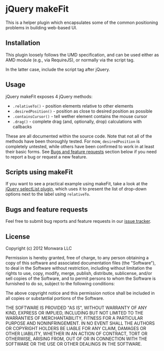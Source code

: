 jQuery makeFit
==============

This is a helper plugin which encapsulates some of the common positioning
problems in building web-based UI.

Installation
------------

This plugin loosely follows the UMD specification, and can be used either as
AMD module (e.g., via RequireJS), or normally via the script tag.

In the latter case, include the script tag after jQuery.

Usage
-----

jQuery makeFit exposes 4 jQuery methods:

 + `.relativeTo()` - position elements relative to other elements
 + `.desiredPosition()` - position as close to desired position as possible
 + `.containsCursor()` - tell wether element contains the mouse cursor
 + `.drag()` - complete drag (and, optionally, drop) calculations with
   callbacks

These are all documented within the source code. Note that not all of the
methods have been thoroughly tested. For now, `desiredPosition` is completely
untested, while others have been confirmed to work in at least their basic
forms. See [Bugs and feature requests](#bugs-and-feature-requests) section 
below if you need to report a bug or request a new feature.

Scripts using makeFit
---------------------

If you want to see a practical example using makeFit, take a look at the
[jQuery selectList plugin](https://github.com/Monwara/jquery-selectlist), which
uses it to present the list of drop-down options next to the label using
`relativeTo`.

Bugs and feature requests
-------------------------

Feel free to submit bug reports and feature requests in our 
[issue tracker](https://github.com/Monwara/jquery-makefit/issues).

License
-------

Copyright (c) 2012 Monwara LLC 

Permission is hereby granted, free of charge, to any person obtaining a copy of
this software and associated documentation files (the "Software"), to deal in
the Software without restriction, including without limitation the rights to
use, copy, modify, merge, publish, distribute, sublicense, and/or sell copies
of the Software, and to permit persons to whom the Software is furnished to do
so, subject to the following conditions:

The above copyright notice and this permission notice shall be included in all
copies or substantial portions of the Software.

THE SOFTWARE IS PROVIDED "AS IS", WITHOUT WARRANTY OF ANY KIND, EXPRESS OR
IMPLIED, INCLUDING BUT NOT LIMITED TO THE WARRANTIES OF MERCHANTABILITY,
FITNESS FOR A PARTICULAR PURPOSE AND NONINFRINGEMENT. IN NO EVENT SHALL THE
AUTHORS OR COPYRIGHT HOLDERS BE LIABLE FOR ANY CLAIM, DAMAGES OR OTHER
LIABILITY, WHETHER IN AN ACTION OF CONTRACT, TORT OR OTHERWISE, ARISING FROM,
OUT OF OR IN CONNECTION WITH THE SOFTWARE OR THE USE OR OTHER DEALINGS IN THE
SOFTWARE.

